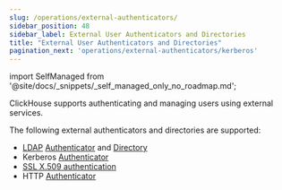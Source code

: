 ```yaml
---
slug: /operations/external-authenticators/
sidebar_position: 48
sidebar_label: External User Authenticators and Directories
title: "External User Authenticators and Directories"
pagination_next: 'operations/external-authenticators/kerberos'
---
```

import SelfManaged from '@site/docs/_snippets/_self_managed_only_no_roadmap.md';

<SelfManaged />

ClickHouse supports authenticating and managing users using external services.

The following external authenticators and directories are supported:

- [LDAP](/operations/external-authenticators/ldap#ldap-external-authenticator) [Authenticator](./ldap.md#ldap-external-authenticator) and [Directory](./ldap.md#ldap-external-user-directory)
- Kerberos [Authenticator](/operations/external-authenticators/kerberos#kerberos-as-an-external-authenticator-for-existing-users)
- [SSL X.509 authentication](/operations/external-authenticators/ssl-x509)
- HTTP [Authenticator](./http.md)